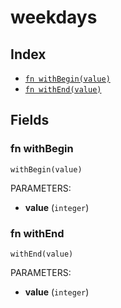 # weekdays



## Index

* [`fn withBegin(value)`](#fn-withbegin)
* [`fn withEnd(value)`](#fn-withend)

## Fields

### fn withBegin

```jsonnet
withBegin(value)
```

PARAMETERS:

* **value** (`integer`)


### fn withEnd

```jsonnet
withEnd(value)
```

PARAMETERS:

* **value** (`integer`)

